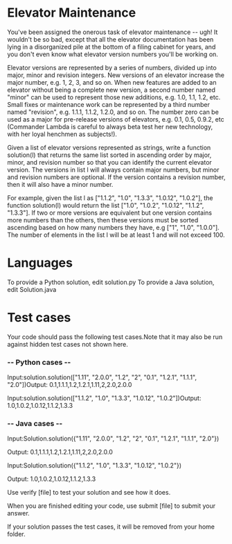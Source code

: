 Elevator Maintenance
====================

You've been assigned the onerous task of elevator maintenance -- ugh! It wouldn't be so bad, except that all the elevator documentation has been lying in a disorganized pile at the bottom of a filing cabinet for years, and you don't even know what elevator version numbers you'll be working on. 

Elevator versions are represented by a series of numbers, divided up into major, minor and revision integers. New versions of an elevator increase the major number, e.g. 1, 2, 3, and so on. When new features are added to an elevator without being a complete new version, a second number named "minor" can be used to represent those new additions, e.g. 1.0, 1.1, 1.2, etc. Small fixes or maintenance work can be represented by a third number named "revision", e.g. 1.1.1, 1.1.2, 1.2.0, and so on. The number zero can be used as a major for pre-release versions of elevators, e.g. 0.1, 0.5, 0.9.2, etc (Commander Lambda is careful to always beta test her new technology, with her loyal henchmen as subjects!).

Given a list of elevator versions represented as strings, write a function solution(l) that returns the same list sorted in ascending order by major, minor, and revision number so that you can identify the current elevator version. The versions in list l will always contain major numbers, but minor and revision numbers are optional. If the version contains a revision number, then it will also have a minor number.

For example, given the list l as ["1.1.2", "1.0", "1.3.3", "1.0.12", "1.0.2"], the function solution(l) would return the list ["1.0", "1.0.2", "1.0.12", "1.1.2", "1.3.3"]. If two or more versions are equivalent but one version contains more numbers than the others, then these versions must be sorted ascending based on how many numbers they have, e.g ["1", "1.0", "1.0.0"]. The number of elements in the list l will be at least 1 and will not exceed 100.

Languages
=========
To provide a Python solution, edit solution.py
To provide a Java solution, edit Solution.java

Test cases
==========
Your code should pass the following test cases.Note that it may also be run against hidden test cases not shown here.

### -- Python cases --
Input:solution.solution(["1.11", "2.0.0", "1.2", "2", "0.1", "1.2.1", "1.1.1", "2.0"])Output:    0.1,1.1.1,1.2,1.2.1,1.11,2,2.0,2.0.0

Input:solution.solution(["1.1.2", "1.0", "1.3.3", "1.0.12", "1.0.2"])Output:    1.0,1.0.2,1.0.12,1.1.2,1.3.3

### -- Java cases --
Input:Solution.solution({"1.11", "2.0.0", "1.2", "2", "0.1", "1.2.1", "1.1.1", "2.0"})

Output:    0.1,1.1.1,1.2,1.2.1,1.11,2,2.0,2.0.0

Input:Solution.solution({"1.1.2", "1.0", "1.3.3", "1.0.12", "1.0.2"})

Output:    1.0,1.0.2,1.0.12,1.1.2,1.3.3


Use verify [file] to test your solution and see how it does.

When you are finished editing your code, use submit [file] to submit your answer.

If your solution passes the test cases, it will be removed from your home folder.